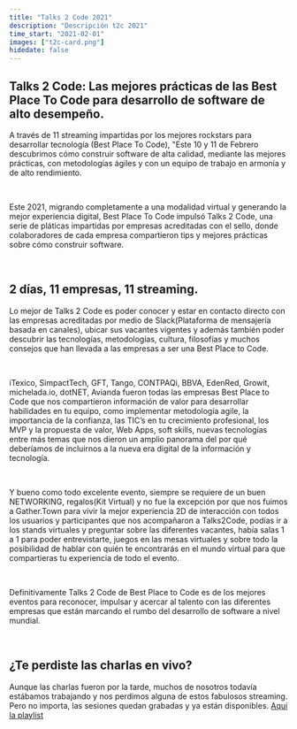 ```yaml
---
title: "Talks 2 Code 2021"
description: "Descripción t2c 2021"
time_start: "2021-02-01"
images: ["t2c-card.png"]
hidedate: false
---
```


<h2><span><span><span><span><span><span>Talks 2 Code: Las mejores prácticas de las Best Place To Code para desarrollo de software de alto desempeño.</span></span></span></span></span></span></h2>

<p><span><span><span><span><span><span>A través de 11 streaming impartidas por los mejores rockstars para desarrollar tecnología (Best Place To Code), "Este 10 y 11 de Febrero descubrimos cómo construir software de alta calidad, mediante las mejores prácticas, con metodologías ágiles y con un equipo de trabajo en armonía y de alto rendimiento.</span></span></span></span></span></span></p>

<p>&nbsp;</p>

<p><span><span><span><span><span><span>Este 2021, migrando completamente a una modalidad virtual y generando la mejor experiencia digital, Best Place To Code impulsó Talks 2 Code, una serie de pláticas impartidas por empresas acreditadas con el sello, donde colaboradores de cada empresa compartieron tips y mejores prácticas sobre cómo construir software.</span></span></span></span></span></span></p>

<p>&nbsp;</p>

<h2><span><span><span><span><span><span>2 días, 11 empresas, 11 streaming.</span></span></span></span></span></span></h2>

<p><span><span><span><span><span><span>Lo mejor de Talks 2 Code es poder conocer y estar en contacto directo con las empresas acreditadas por medio de Slack(</span></span></span></span></span></span><span><span><span><span><span><span><span>Plataforma de mensajería basada en canales</span></span></span></span></span></span></span><span><span><span><span><span><span>), ubicar sus vacantes vigentes y además también poder descubrir las tecnologías, metodologías, cultura, filosofías y muchos consejos que han llevada a las empresas a ser una Best Place to Code.</span></span></span></span></span></span></p>

<p>&nbsp;</p>

<p><span><span><span><span><span><span>iTexico, SimpactTech, GFT, Tango, CONTPAQi, BBVA, EdenRed, Growit, michelada.io, dotNET, Avianda fueron todas las empresas Best Place to Code que nos compartieron información de valor para desarrollar habilidades en tu equipo, como implementar metodología agile, la importancia de la confianza, las TIC’s en tu crecimiento profesional, los MVP y la propuesta de valor, Web Apps, soft skills, nuevas tecnologías entre más temas que nos dieron un amplio panorama del por qué deberíamos de incluirnos a la nueva era digital de la información y tecnología.&nbsp;&nbsp;</span></span></span></span></span></span></p>

<p>&nbsp;</p>

<p><span><span><span><span><span><span>Y bueno como todo excelente evento, siempre se requiere de un buen NETWORKING, regalos(Kit Virtual) y no fue la excepción por que nos fuimos a Gather.Town para vivir la mejor experiencia 2D de interacción con todos los usuarios y participantes que nos acompañaron a Talks2Code, podías ir a los stands virtuales y preguntar sobre las diferentes vacantes, había salas 1 a 1 para poder entrevistarte, juegos en las mesas virtuales y sobre todo la posibilidad de hablar con quién te encontrarás en el mundo virtual para que compartieras tu experiencia de todo el evento.&nbsp;</span></span></span></span></span></span></p>

<p>&nbsp;</p>

<p><span><span><span><span><span><span>Definitivamente Talks 2 Code de Best Place to Code es de los mejores eventos para reconocer, impulsar y acercar al talento con las diferentes empresas que están marcando el rumbo del desarrollo de software a nivel mundial.</span></span></span></span></span></span></p>

<p>&nbsp;</p>

<h2><span><span><span><span><span><span>¿Te perdiste las charlas en vivo?</span></span></span></span></span></span></h2>

<p><span><span><span><span><span><span>Aunque las charlas fueron por la tarde, muchos de nosotros todavía estábamos trabajando y nos perdimos alguna de estos fabulosos streaming. Pero no importa, las sesiones quedan grabadas y ya están disponibles. </span></span></span></span></span></span><a href="https://www.youtube.com/playlist?list=PLnLzwYW6HOC57aMwkDfskOC1eLqPny0lX"><span><span><span><span><span><span><span><span>Aquí la playlist</span></span></span></span></span></span></span></span></a></p>

<p>&nbsp;</p>
